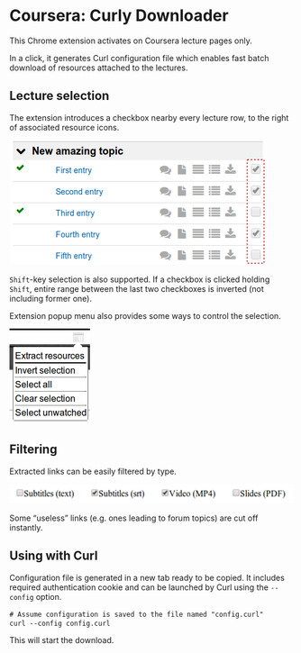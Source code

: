 Coursera: Curly Downloader
==========================

This Chrome extension activates on Coursera lecture pages only.

In a click, it generates Curl configuration file which enables fast batch download of resources attached to the lectures.

## Lecture selection

The extension introduces a checkbox nearby every lecture row, to the right of associated resource icons.

![](README.d/list.png)

`Shift`-key selection is also supported. If a checkbox is clicked holding `Shift`, entire range between the last two checkboxes is inverted (not including former one).

Extension popup menu also provides some ways to control the selection.

![](README.d/menu.png)

## Filtering

Extracted links can be easily filtered by type.

![](README.d/filtering.png)

Some &ldquo;useless&rdquo; links (e.g. ones leading to forum topics) are cut off instantly.

## Using with Curl

Configuration file is generated in a new tab ready to be copied. It includes required authentication cookie and can be launched by Curl using the `--config` option.

    # Assume configuration is saved to the file named "config.curl"
    curl --config config.curl

This will start the download.
